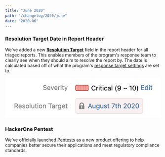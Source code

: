 ```yaml
---
title: "June 2020"
path: "/changelog/2020/june"
date: "2020-06"
---
```


### Resolution Target Date in Report Header
We've added a new [**Resolution Target**](/programs/response-target-metrics.html) field in the report header for all triaged reports. This enables members of the program's response team to clearly see when they should aim to resolve the report by. The date is calculated based off of what the program's [response target settings](/programs/setting-response-targets.html) are set to.  

![Resolution Target on Report](./images/june_2020_resolution_target.png)

### HackerOne Pentest
We've officially launched [Pentests](/programs/pentests.html) as a new product offering to help companies better secure their applications and meet regulatory compliance standards.
